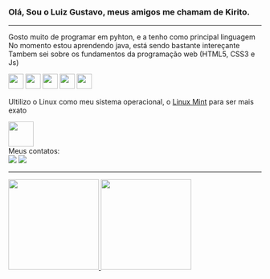 ### Olá, Sou o Luiz Gustavo, meus amigos me chamam de Kirito.

<hr>
<p>
Gosto muito de programar em pyhton, e a tenho como principal linguagem <br> 
No momento estou aprendendo java, está sendo bastante intereçante <br>
Tambem sei sobre os fundamentos da programação web (HTML5, CSS3 e Js)
</p>

<div>
<img src="https://cdn.jsdelivr.net/gh/devicons/devicon/icons/python/python-original.svg" width="30" height="30"/> 
<img src="https://cdn.jsdelivr.net/gh/devicons/devicon/icons/java/java-original.svg" width="30" height="30"/>
<img src="https://cdn.jsdelivr.net/gh/devicons/devicon/icons/html5/html5-original.svg" width="30" height="30"/>
<img src="https://cdn.jsdelivr.net/gh/devicons/devicon/icons/css3/css3-original.svg" width="30" height="30"/>  
<img src="https://cdn.jsdelivr.net/gh/devicons/devicon/icons/javascript/javascript-original.svg" width="30" height="30"/>            
</div>

<p>Ultilizo o Linux como meu sistema operacional, o <a href="https://www.linuxmint.com/" target="_blank">Linux Mint</a> para ser mais exato</p>

<img src="https://cdn.jsdelivr.net/gh/devicons/devicon/icons/linux/linux-original.svg" width="50" height="50"/>
          

<br>
Meus contatos:
<div>
<a href="https://instagram.com/luiz_gustavo_soares13" target="_blank"><img src="https://img.shields.io/badge/-Instagram-%23E4405F?style=for-the-badge&logo=instagram&logoColor=white" target="_blank"></a>
<a href = "mailto:gustavo120wa@gmail.com"><img src="https://img.shields.io/badge/Gmail-D14836?style=for-the-badge&logo=gmail&logoColor=white" target="_blank"></a>
</div>

<hr>
<div>
<a href="https://github.com/seu-usuário-aqui">
<img height="180em" src="https://github-readme-stats.vercel.app/api/top-langs/?username=luiz-gustavo-soares&layout=compact&langs_count=7&theme=github_dark"/>
<img height="180em" src="https://github-readme-stats.vercel.app/api?username=luiz-gustavo-soares&show_icons=true&theme=github_dark&include_all_commits=true&count_private=true"/>
</div>
  
